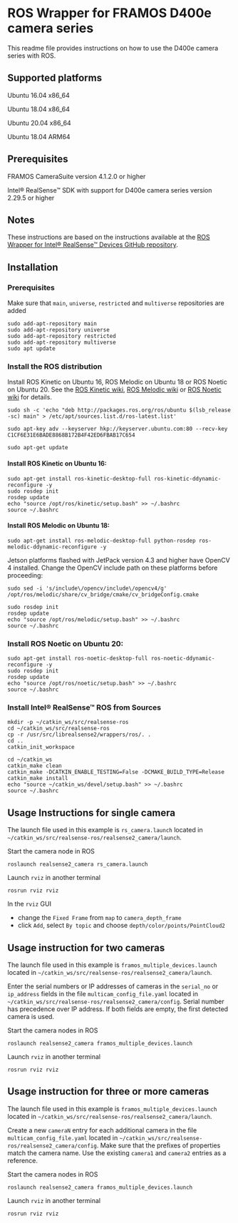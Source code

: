# ROS Wrapper for FRAMOS D400e camera series

This readme file provides instructions on how to use the D400e camera series with ROS.

## Supported platforms

Ubuntu 16.04 x86_64

Ubuntu 18.04 x86_64

Ubuntu 20.04 x86_64

Ubuntu 18.04 ARM64

## Prerequisites

FRAMOS CameraSuite version 4.1.2.0 or higher

Intel® RealSense™ SDK with support for D400e camera series version 2.29.5 or higher

## Notes

These instructions are based on the instructions available at the [ROS Wrapper for Intel® RealSense™ Devices GitHub repository](https://github.com/IntelRealSense/realsense-ros).

## Installation

### Prerequisites

Make sure that `main`, `universe`, `restricted` and `multiverse` repositories are added

```
sudo add-apt-repository main
sudo add-apt-repository universe
sudo add-apt-repository restricted
sudo add-apt-repository multiverse
sudo apt update
```

### Install the ROS distribution

Install ROS Kinetic on Ubuntu 16, ROS Melodic on Ubuntu 18 or ROS Noetic on Ubuntu 20. See the [ROS Kinetic wiki](http://wiki.ros.org/kinetic/Installation/Ubuntu), [ROS Melodic wiki](http://wiki.ros.org/melodic/Installation/Ubuntu) or [ROS Noetic wiki](http://wiki.ros.org/noetic/Installation/Ubuntu) for details.

```
sudo sh -c 'echo "deb http://packages.ros.org/ros/ubuntu $(lsb_release -sc) main" > /etc/apt/sources.list.d/ros-latest.list'
```
```
sudo apt-key adv --keyserver hkp://keyserver.ubuntu.com:80 --recv-key C1CF6E31E6BADE8868B172B4F42ED6FBAB17C654
```
```
sudo apt-get update
```
#### Install ROS Kinetic on Ubuntu 16:
```
sudo apt-get install ros-kinetic-desktop-full ros-kinetic-ddynamic-reconfigure -y
sudo rosdep init
rosdep update
echo "source /opt/ros/kinetic/setup.bash" >> ~/.bashrc
source ~/.bashrc
```
#### Install ROS Melodic on Ubuntu 18:
```
sudo apt-get install ros-melodic-desktop-full python-rosdep ros-melodic-ddynamic-reconfigure -y
```
Jetson platforms flashed with JetPack version 4.3 and higher have OpenCV 4 installed. Change the OpenCV include path on these platforms before proceeding:
```
sudo sed -i 's/include\/opencv/include\/opencv4/g' /opt/ros/melodic/share/cv_bridge/cmake/cv_bridgeConfig.cmake
```
```
sudo rosdep init
rosdep update
echo "source /opt/ros/melodic/setup.bash" >> ~/.bashrc
source ~/.bashrc
```

### Install ROS Noetic on Ubuntu 20:

```
sudo apt-get install ros-noetic-desktop-full ros-noetic-ddynamic-reconfigure -y
sudo rosdep init
rosdep update
echo "source /opt/ros/noetic/setup.bash" >> ~/.bashrc
source ~/.bashrc
```

### Install Intel® RealSense™ ROS from Sources

```
mkdir -p ~/catkin_ws/src/realsense-ros
cd ~/catkin_ws/src/realsense-ros
cp -r /usr/src/librealsense2/wrappers/ros/. .
cd ..
catkin_init_workspace
```

```
cd ~/catkin_ws
catkin_make clean
catkin_make -DCATKIN_ENABLE_TESTING=False -DCMAKE_BUILD_TYPE=Release
catkin_make install
echo "source ~/catkin_ws/devel/setup.bash" >> ~/.bashrc
source ~/.bashrc
```

## Usage Instructions for single camera

The launch file used in this example is `rs_camera.launch` located in `~/catkin_ws/src/realsense-ros/realsense2_camera/launch`.

Start the camera node in ROS

```
roslaunch realsense2_camera rs_camera.launch
```

Launch `rviz` in another terminal

```
rosrun rviz rviz
```

In the `rviz` GUI 
- change the `Fixed Frame` from `map` to `camera_depth_frame`
- click `Add`, select `By topic` and choose `depth/color/points/PointCloud2`

## Usage instruction for two cameras

The launch file used in this example is `framos_multiple_devices.launch` located in `~/catkin_ws/src/realsense-ros/realsense2_camera/launch`.

Enter the serial numbers or IP addresses of cameras in the `serial_no` or `ip_address` fields in the file `multicam_config_file.yaml` located in `~/catkin_ws/src/realsense-ros/realsense2_camera/config`. Serial number has precedence over IP address. If both fields are empty, the first detected camera is used.

Start the camera nodes in ROS

```
roslaunch realsense2_camera framos_multiple_devices.launch
```

Launch `rviz` in another terminal

```
rosrun rviz rviz
```

## Usage instruction for three or more cameras

The launch file used in this example is `framos_multiple_devices.launch` located in `~/catkin_ws/src/realsense-ros/realsense2_camera/launch`.

Create a new `cameraN` entry for each additional camera in the file `multicam_config_file.yaml` located in `~/catkin_ws/src/realsense-ros/realsense2_camera/config`. Make sure that the prefixes of properties match the camera name. Use the existing `camera1` and `camera2` entries as a reference.

Start the camera nodes in ROS

```
roslaunch realsense2_camera framos_multiple_devices.launch
```

Launch `rviz` in another terminal

```
rosrun rviz rviz
```
